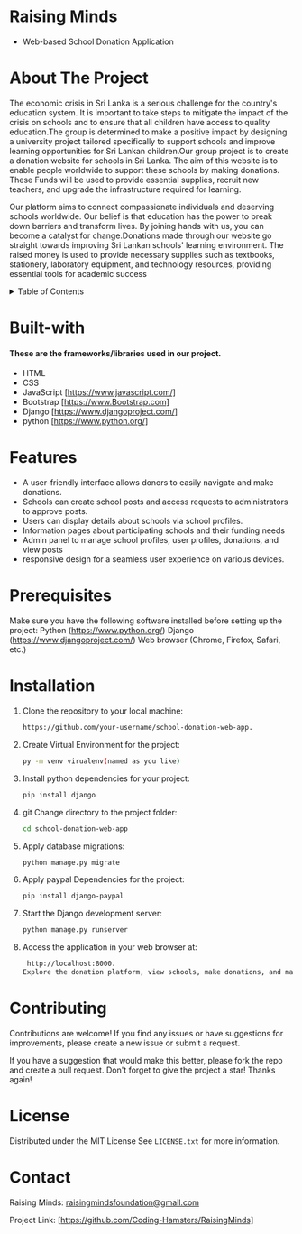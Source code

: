 # Raising Minds
* Web-based School Donation Application
  
<!-- ABOUT THE PROJECT -->
# About The Project
The economic crisis in Sri Lanka is a serious challenge for the country's education system. It is important to take steps to mitigate the impact of the crisis on schools and to ensure that all children have access to quality education.The group is determined to make a positive impact by designing a university project tailored specifically to support schools and improve learning opportunities for Sri Lankan children.Our group project is to create a donation website for schools in Sri Lanka. The aim of this website is to enable people worldwide to support these schools by making donations. These 
Funds will be used to provide essential supplies, recruit new teachers, and upgrade the infrastructure required for learning.

Our platform aims to connect compassionate individuals and deserving schools worldwide. Our belief is that education has the power to break down barriers and transform lives. By joining hands with us, you can become a catalyst for change.Donations made through our website go straight towards improving Sri Lankan schools' learning environment. The raised money is used to provide necessary supplies such as textbooks, stationery, laboratory equipment, and technology resources, providing essential tools for academic success

<!-- TABLE OF CONTENTS -->
<details>
  <summary>Table of Contents</summary>
  <ol>
    <li><a href="#Built-with">Built With</a></li>
    <li><a href="#Features">Features</a></li>
    <li><a href="#prerequisites">Prerequisites</a></li>
    <li><a href="#Installation">Installation</a></li>
    <li><a href="#Contributing">Contributing</a></li>
    <li><a href="#License">License</a></li>
    <li><a href="#Contact">Contact</a></li>
  </ol>
</details>

# Built-with

#### These are the frameworks/libraries used in our project.

* HTML
* CSS
* JavaScript [https://www.javascript.com/]
* Bootstrap [https://www.Bootstrap.com]
* Django [https://www.djangoproject.com/]
* python [https://www.python.org/]


<!-- Features -->
# Features

* A user-friendly interface allows donors to easily navigate and make donations.
* Schools can create school posts and access requests to administrators to approve posts.
* Users can display details about schools via school profiles. 
* Information pages about participating schools and their funding needs
* Admin panel to manage school profiles, user profiles, donations, and view posts
* responsive design for a seamless user experience on various devices.

# Prerequisites

Make sure you have the following software installed before setting up the project:
Python (https://www.python.org/)
Django (https://www.djangoproject.com/)
Web browser (Chrome, Firefox, Safari, etc.)

# Installation

1. Clone the repository to your local machine:
   ```sh
   https://github.com/your-username/school-donation-web-app.
   ```
2. Create Virtual Environment for the project:
   ```sh
   py -m venv virualenv(named as you like)
   ```
3. Install python dependencies for your project:
    ```sh
   pip install django
   ```
4. git Change directory to the project folder:
   ```sh
   cd school-donation-web-app
   ```
5. Apply database migrations:
   ```sh
   python manage.py migrate
   ```
6. Apply paypal Dependencies for the project:
   ```sh
   pip install django-paypal
   ```
7. Start the Django development server:
   ```sh
   python manage.py runserver
   ```
8. Access the application in your web browser at:
   ```sh
    http://localhost:8000.
   Explore the donation platform, view schools, make donations, and manage the application through the admin panel at http://localhost:8000/admin.
   ```

<!-- CONTRIBUTING -->

# Contributing

Contributions are welcome! If you find any issues or have suggestions for improvements, please create a new issue or submit a request.

If you have a suggestion that would make this better, please fork the repo and create a pull request.
Don't forget to give the project a star! Thanks again!

<!-- LICENSE -->
# License

Distributed under the MIT License See `LICENSE.txt` for more information.

<!-- CONTACT -->
# Contact
Raising Minds: raisingmindsfoundation@gmail.com

Project Link: [https://github.com/Coding-Hamsters/RaisingMinds]



